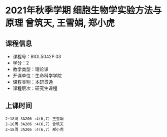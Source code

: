 # 2021年秋季学期 细胞生物学实验方法与原理 曾筑天, 王雪娟, 郑小虎






## 课程信息

- 课程号：BIOL5042P.03
- 学分：2
- 教学类型：理论课
- 开课单位：生命科学学院
- 课程类别：本研贯通
- 课程层次：研究生课程

## 上课时间

```
2~18周 3A206 :4(6,7) 王雪娟
2~18周 3A206 :4(6,7) 曾筑天
2~18周 3A206 :4(6,7) 郑小虎
```

